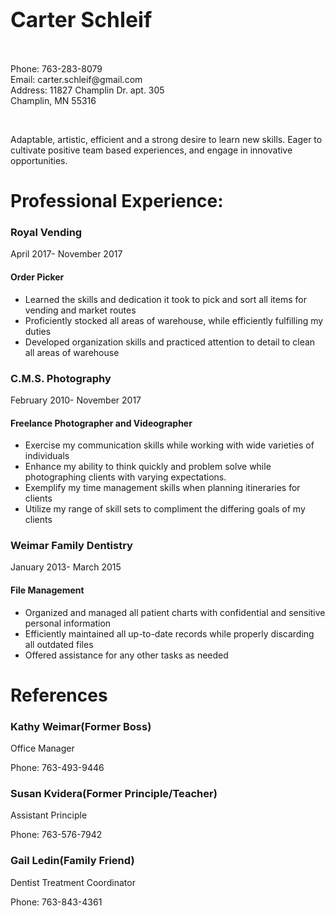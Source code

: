 <!DOCTYPE html>
<html>
  <head>
    <title>Carter Schleif Resume</title>
  </head>
  <body>
  <div>
    <h1><strong><big>Carter Schleif</big></strong></h1>
    <br />
      <p>Phone: 763-283-8079<br />
      Email: carter.schleif@gmail.com<br />
      Address: 11827 Champlin Dr. apt. 305<br />
      Champlin, MN 55316
    </p>
    <br />
      <p>Adaptable, artistic, efficient and a strong desire to learn new skills. Eager to cultivate positive team based         experiences, and engage in innovative opportunities.
    </p>
  </div>
  <div>
    <h1>Professional Experience:</h1>
    <h3><strong>Royal Vending</strong></h3>
      <p>April 2017- November 2017</p>
    <h4>Order Picker</h4>
      <p><ul><li>Learned the skills and dedication it took to pick and sort all items for vending and market routes</li>
        <li>Proficiently stocked all areas of warehouse, while efficiently fulfilling my duties</li>
        <li>Developed organization skills and practiced attention to detail to clean all areas of warehouse</li></ul>
    </p>
    <h3><strong>C.M.S. Photography</strong></h3>
      <p>February 2010- November 2017</p>
    <h4>Freelance Photographer and Videographer</h4>
      <p><ul><li>Exercise my communication skills while working with wide varieties of individuals</li>
         <li>Enhance my ability to think quickly and problem solve while photographing clients with varying expectations.</li>
         <li>Exemplify my time management skills when planning itineraries for clients</li>
         <li>Utilize my range of skill sets to compliment the differing goals of my clients</li>
        </ul>
      </p>
  <h3><strong>Weimar Family Dentistry</strong></h3>
    <p>January 2013- March 2015</p>
  <h4>File Management</h4>
    <p><ul><li>Organized and managed all patient charts with confidential and sensitive personal information</li>
      <li>Efficiently maintained all up-to-date records while properly discarding all outdated files</li>
      <li>Offered assistance for any other tasks as needed</li></ul>
      </p>
  </div>
  <div>
    <h1>References</h1>
    <h3>Kathy Weimar(Former Boss)</h3>
      <p>Office Manager</p>
      <p>Phone: 763-493-9446</p>
    <h3>Susan Kvidera(Former Principle/Teacher)</h3>
      <p>Assistant Principle</p>
      <p>Phone: 763-576-7942</p>
    <h3>Gail Ledin(Family Friend)</h3>
      <p>Dentist Treatment Coordinator</p>
      <p>Phone: 763-843-4361</p>
  </div>
  
  </body>
</html>
